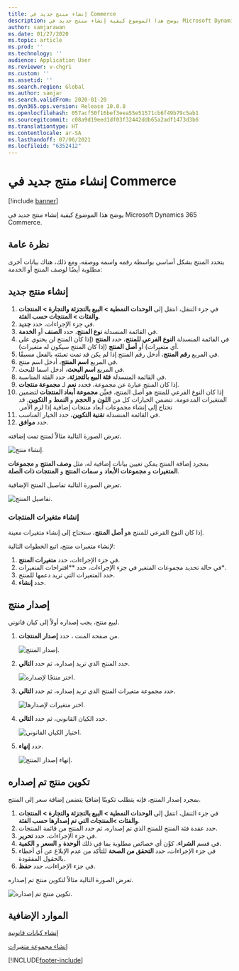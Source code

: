 ```yaml
---
title: إنشاء منتج جديد في Commerce
description: يوضح هذا الموضوع كيفية إنشاء منتج جديد في Microsoft Dynamics 365 Commerce.
author: samjarawan
ms.date: 01/27/2020
ms.topic: article
ms.prod: ''
ms.technology: ''
audience: Application User
ms.reviewer: v-chgri
ms.custom: ''
ms.assetid: ''
ms.search.region: Global
ms.author: samjar
ms.search.validFrom: 2020-01-20
ms.dyn365.ops.version: Release 10.0.8
ms.openlocfilehash: 057acf50f16bef3eea55e51571cb6f49b79c5ab1
ms.sourcegitcommit: c08a9d19eed1df03f32442ddb65a2adf1473d3b6
ms.translationtype: HT
ms.contentlocale: ar-SA
ms.lasthandoff: 07/06/2021
ms.locfileid: "6352412"
---
```

# <a name="create-a-new-product-in-commerce"></a>إنشاء منتج جديد في Commerce


[!include [banner](includes/banner.md)]

يوضح هذا الموضوع كيفية إنشاء منتج جديد في Microsoft Dynamics 365 Commerce.

## <a name="overview"></a>نظرة عامة

يتحدد المنتج بشكل أساسي بواسطة رقمه واسمه ووصفه. ومع ذلك، هناك بيانات أخرى مطلوبة أيضًا لوصف المنتج أو الخدمة:

## <a name="create-a-new-product"></a>إنشاء منتج جديد

1. في جزء التنقل، انتقل إلى **الوحدات النمطية \> البيع بالتجزئة والتجارة \> المنتجات والفئات \> المنتجات حسب الفئة**.
1. في جزء الإجراءات، حدد **جديد**.
1. في القائمة المنسدلة **نوع المنتج**، حدد **الصنف** أو **الخدمة**.
1. في القائمة المنسدلة **النوع الفرعي للمنتج**، حدد **المنتج** (إذا كان المنتج لن يحتوي على أي متغيرات) أو **أصل المنتج** (إذا كان المنتج سيكون له متغيرات).
1. في المربع **رقم المنتج**، أدخل رقم المنتج إذا لم يكن قد تمت تعبئته بالفعل مسبقًا.
1. في المربع **اسم المنتج**، أدخل اسم منتج.
1. في المربع **اسم البحث**، أدخل اسما للبحث.
1. في القائمة المنسدلة **فئة البيع بالتجزئة**، حدد الفئة المناسبة.
1. إذا كان المنتج عبارة عن مجموعة، فحدد **نعم** لـ **مجموعة منتجات**.
1. إذا كان النوع الفرعي للمنتج هو أصل المنتج، فعيِّن **‏‫مجموعة أبعاد المنتجات** لتضمين المتغيرات المدعومة. تتضمن الخيارات كل من **اللون** و **الحجم** و **النمط** و **التكوين**. قد تحتاج إلى إنشاء مجموعات أبعاد منتجات إضافية إذا لزم الأمر.
1. في القائمة المنسدلة **تقنية التكوين**، حدد الخيار المناسب.
1. حدد **موافق**.

تعرض الصورة التالية مثالاً لمنتج تمت إضافته.

![إنشاء منتج.](media/create-new-product.png)

بمجرد إضافة المنتج يمكن تعيين بيانات إضافية له، مثل **وصف المنتج** و **مجموعات المتغيرات** و **مجموعات الأبعاد** و **سمات المنتج** و **المنتجات ذات الصلة**.

تعرض الصورة التالية تفاصيل المنتج الإضافية.

![تفاصيل المنتج.](media/create-new-product-2.png)

### <a name="create-product-variants"></a>إنشاء متغيرات المنتجات

إذا كان النوع الفرعي للمنتج هو **أصل المنتج**، ستحتاج إلى إنشاء متغيرات معينة. 

لإنشاء متغيرات منتج، اتبع الخطوات التالية:

1. في جزء الإجراءات، حدد **متغيرات المنتج**.
1. في حالة تحديد مجموعات المتغير في جزء الإجراءات، حدد **‏‫اقتراحات المتغيرات‬*.
1. حدد المتغيرات التي تريد دعمها للمنتج.
1. حدد **إنشاء**.

## <a name="release-a-product"></a>إصدار منتج

لبيع منتج، يجب إصداره أولاً إلى كيان قانوني.

1. من صفحة المنت ، حدد **إصدار المنتجات**.

    ![إصدار المنتج.](media/create-new-product-3.png)

1. حدد المنتج الذي تريد إصداره، ثم حدد **التالي**.

    ![اختر منتجًا لإصداره.](media/create-new-product-4.png)

1. حدد مجموعة متغيرات المنتج الذي تريد إصداره، ثم حدد **التالي**.

    ![اختر متغيرات لإصدارها.](media/create-new-product-5.png)

1. حدد الكيان القانوني، ثم حدد **التالي**.

    ![اختيار الكيان القانوني.](media/create-new-product-6.png)

1. حدد **إنهاء**.

    ![إنهاء إصدار المنتج.](media/create-new-product-7.png)

## <a name="configure-a-released-product"></a>تكوين منتج تم إصداره

بمجرد إصدار المنتج، فإنه يتطلب تكوينًا إضافيًا يتضمن إضافة سعر إلى المنتج.

1. في جزء التنقل، انتقل إلى **الوحدات النمطية \> البيع بالتجزئة والتجارة \> المنتجات والفئات \>المنتجات التي تم إصدارها حسب الفئة**.
1. حدد عقدة فئة المنتج للمنتج الذي تم إصداره، ثم حدد المنتج من قائمة المنتجات.
1. في جزء الإجراءات، حدد **تحرير**.
1. في قسم **الشراء**، كوِّن أي خصائص مطلوبة بما في ذلك **الوحدة** و **السعر** و **الكمية**.
1. في جزء الإجراءات، حدد **التحقق من الصحة** للتأكد من عدم الإبلاغ عن أي أخطاء بالحقول المفقودة.
1. في جزء الإجراءات، حدد **حفظ**.

تعرض الصورة التالية مثالاً لتكوين منتج تم إصداره.

![تكوين منتج تم إصداره.](media/create-new-product-8.png)

## <a name="additional-resources"></a>الموارد الإضافية

[إنشاء كيانات قانونية](channels-legal-entities.md)

[إنشاء مجموعة متغيرات](create-variant-group.md) 


[!INCLUDE[footer-include](../includes/footer-banner.md)]